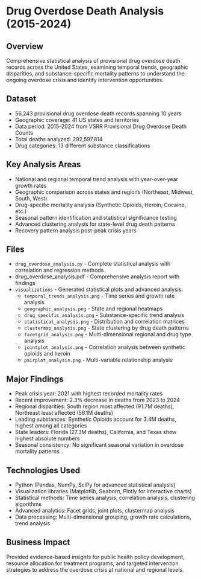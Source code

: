 # Drug Overdose Death Analysis (2015-2024)
## Overview
Comprehensive statistical analysis of provisional drug overdose death records across the United States, examining temporal trends, geographic disparities, and substance-specific mortality patterns to understand the ongoing overdose crisis and identify intervention opportunities.

## Dataset
- 56,243 provisional drug overdose death records spanning 10 years
- Geographic coverage: 41 US states and territories
- Data period: 2015-2024 from VSRR Provisional Drug Overdose Death Counts
- Total deaths analyzed: 292,597,814
- Drug categories: 13 different substance classifications

## Key Analysis Areas
- National and regional temporal trend analysis with year-over-year growth rates
- Geographic comparison across states and regions (Northeast, Midwest, South, West)
- Drug-specific mortality analysis (Synthetic Opioids, Heroin, Cocaine, etc.)
- Seasonal pattern identification and statistical significance testing
- Advanced clustering analysis for state-level drug death patterns
- Recovery pattern analysis post-peak crisis years

## Files
- `drug_overdose_analysis.py` - Complete statistical analysis with correlation and regression methods
- drug_overdose_analysis.pdf - Comprehensive analysis report with findings
- `visualizations` - Generated statistical plots and advanced analysis:
  - `temporal_trends_analysis.png` - Time series and growth rate analysis
  - `geographic_analysis.png` - State and regional heatmaps
  - `drug_specific_analysis.png` - Substance-specific trend analysis
  - `statistical_analysis.png` - Distribution and correlation matrices
  - `clustermap_analysis.png` - State clustering by drug death patterns
  - `facetgrid_analysis.png` - Multi-dimensional regional and drug type analysis
  - `jointplot_analysis.png` - Correlation analysis between synthetic opioids and heroin
  - `pairplot_analysis.png` - Multi-variable relationship analysis

## Major Findings
- Peak crisis year: 2021 with highest recorded mortality rates
- Recent improvement: 2.3% decrease in deaths from 2023 to 2024
- Regional disparities: South region most affected (91.7M deaths), Northeast least affected (56.1M deaths)
- Leading substances: Synthetic Opioids account for 3.4M deaths, highest among all categories
- State leaders: Florida (27.3M deaths), California, and Texas show highest absolute numbers
- Seasonal consistency: No significant seasonal variation in overdose mortality patterns

## Technologies Used
- Python (Pandas, NumPy, SciPy for advanced statistical analysis)
- Visualization libraries (Matplotlib, Seaborn, Plotly for interactive charts)
- Statistical methods: Time series analysis, correlation analysis, clustering algorithms
- Advanced analytics: Facet grids, joint plots, clustermap analysis
- Data processing: Multi-dimensional grouping, growth rate calculations, trend analysis

## Business Impact
Provided evidence-based insights for public health policy development, resource allocation for treatment programs, and targeted intervention strategies to address the overdose crisis at national and regional levels.
